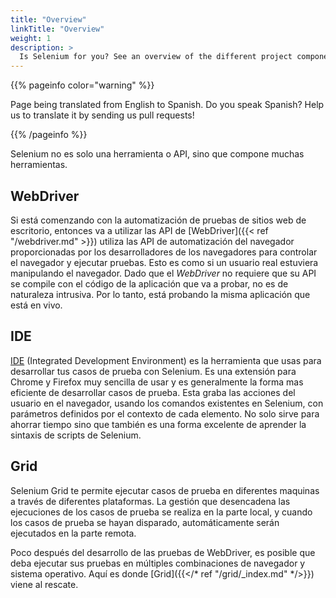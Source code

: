 ```yaml
---
title: "Overview"
linkTitle: "Overview"
weight: 1
description: >
  Is Selenium for you? See an overview of the different project components.
---
```


{{% pageinfo color="warning" %}}
<p class="lead">
   <i class="fas fa-language display-4"></i> 
   Page being translated from 
   English to Spanish. Do you speak Spanish? Help us to translate
   it by sending us pull requests!
</p>
{{% /pageinfo %}}

Selenium no es solo una herramienta o API, sino que compone muchas herramientas.


## WebDriver

Si está comenzando con la automatización de pruebas de sitios web de escritorio, 
entonces va a utilizar las API de [WebDriver]({{< ref "/webdriver.md" >}})
utiliza las API de automatización del navegador proporcionadas por los desarrolladores 
de los navegadores para controlar el navegador y ejecutar pruebas. Esto es como si un 
usuario real estuviera manipulando el navegador. Dado que el _WebDriver_ no requiere 
que su API se compile con el código de la aplicación que va a probar, no es de naturaleza 
intrusiva. Por lo tanto, está probando la misma aplicación que está en vivo.


## IDE

[IDE](https://selenium.dev/selenium-ide) (Integrated Development Environment) 
es la herramienta que usas para desarrollar tus casos de prueba con Selenium.
Es una extensión para Chrome y Firefox muy sencilla de usar y es generalmente la 
forma mas eficiente de desarrollar casos de prueba. Esta graba las acciones del
usuario en el navegador, usando los comandos existentes en Selenium, con parámetros
definidos por el contexto de cada elemento. No solo sirve para ahorrar tiempo sino
que también es una forma excelente de aprender la sintaxis de scripts de Selenium.

## Grid

Selenium Grid te permite ejecutar casos de prueba en diferentes maquinas a través
de diferentes plataformas. La gestión que desencadena las ejecuciones de los
casos de prueba se realiza en la parte local, y cuando los casos de prueba se
hayan disparado, automáticamente serán ejecutados en la parte remota.

Poco después del desarrollo de las pruebas de WebDriver, es posible que deba ejecutar sus 
pruebas en múltiples combinaciones de navegador y sistema operativo. Aquí es donde 
[Grid]({{</* ref "/grid/_index.md" */>}}) viene al rescate.